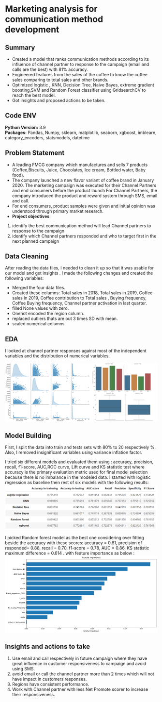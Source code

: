 # Marketing analysis  for communication method development 

## Summary

* Created a model that ranks communication methods according to its influence of channel partner to response to the campaign (email and calls are the best) with 81% accuracy.
* Engineered features from the sales of the coffee to know the coffee sales comparing to total sales and other brands.
* Optimized logistic , KNN, Decision Tree, Naive Bayes, extreme gradient boosting,SVM and Random Forest classifier using GridsearchCV to reach the best model.
* Got insights and proposed actions to be taken.

## Code ENV

**Python Version:** 3.9  
**Packages:** Pandas, Numpy, sklearn, matplotlib, seaborn, xgboost, imblearn, category_encoders, statsmodels, datetime

## Problem Statement

* A leading FMCG company which manufactures and sells 7 products (Coffee,Biscuits, Juice, Chocolates, Ice cream, Bottled water, Baby food).
* The company launched a new flavor variant of coffee brand in January 2020. The marketing campaign was executed for their Channel Partners and end consumers before the product launch For Channel Partners, the company introduced the product and reward system through SMS, email and call.
* For end consumers, product samples were given and initial opinion was understood through primary market research.
* **Project objectives**:

 1. identify the best communication method will lead Channel partners to response to the campaign
 2. identify which Channel partners responded and who to target first in the next planned campaign

## Data Cleaning

After reading the data files, I needed to clean it up so that it was usable for our model and get insights . I made the following changes and created the following variables:

* Merged the four data files.
* Created these columns: Total sales in 2018, Total sales in 2019, Coffee sales in 2019, Coffee contribution to Total sales , Buying frequency, Coffee Buying frequency, Channel partner activation in last quarter.
* filled None values with zero.
* Onehot encoded the region column.
* replaced outliers thats are out 3 times SD with mean.
* scaled numerical columns.
  
## EDA

I looked at channel partner responses against most of the independent variables and the distribution of numerical variables.

![alt text](merge.png "EDA")

## Model Building

First, I split the data into train and tests sets with 80% to 20 respectively %. Also, I removed insignificant variables using variance inflation factor.

I tried six different models and evaluated them using : accuracy, precision, recall, f1-score, AUC,ROC curve, Lift curve and KS statistic test where accuracy is the primary evaluation metric used for final model selection because there is no imbalance in the modeled data.
I started with logistic regression as baseline then rest of six models with the following results:
![alt text](score%20comparision%20%20table.png "Models scores")

I picked Random forest model as the best one considering over fitting beside the accuracy with these scores:
accuracy = 0.81, precision of responded= 0.88, recall = 0.70, f1-score = 0.78, AUC = 0.86,   KS statistic maximum difference = 0.614 .
with feature importance as below :
![alt text](final%20model%20feature%20importance.png "Feature importance")

## Insights and actions to take

1. Use email and call respectively in future campaign where they have great influence in customer responsiveness to campaign and avoid using SMS.
2. avoid  email or call the channel partner more than 2 times which will not have impact in customers responses.
3. Regions have consistent performance.
4. Work with Channel partner with less Net Promote scorer to increase their responsiveness.
